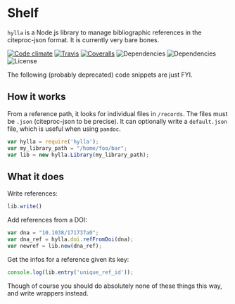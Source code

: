 # Shelf

`hylla` is a Node.js library to manage bibliographic references in the
citeproc-json format. It is currently very bare bones.

[![Code climate](https://img.shields.io/codeclimate/github/tpoisot/hylla.svg)](https://codeclimate.com/github/tpoisot/hylla)
[![Travis](https://img.shields.io/travis/tpoisot/hylla.svg)](https://travis-ci.org/tpoisot/hylla)
[![Coveralls](https://img.shields.io/coveralls/tpoisot/hylla.svg)](https://coveralls.io/github/tpoisot/hylla)
![Dependencies](https://img.shields.io/david/tpoisot/hylla.svg)
![Dependencies](https://img.shields.io/david/dev/tpoisot/hylla.svg)
![License](https://img.shields.io/github/license/tpoisot/hylla.svg)

The following (probably deprecated) code snippets are just FYI.

## How it works

From a reference path, it looks for individual files in `/records`. The files
must be `.json` (citeproc-json to be precise). It can optionally write a
`default.json` file, which is useful when using `pandoc`.

~~~ javascript
var hylla = require('hylla');
var my_library_path = "/home/foo/bar";
var lib = new hylla.Library(my_library_path);
~~~

## What it does

Write references:

~~~ javascript
lib.write()
~~~

Add references from a DOI:

~~~ javascript
var dna = "10.1038/171737a0";
var dna_ref = hylla.doi.refFromDoi(dna);
var newref = lib.new(dna_ref);
~~~

Get the infos for a reference given its key:

~~~ javascript
console.log(lib.entry('unique_ref_id'));
~~~

Though of course you should do absolutely none of these things this way, and
write wrappers instead.
